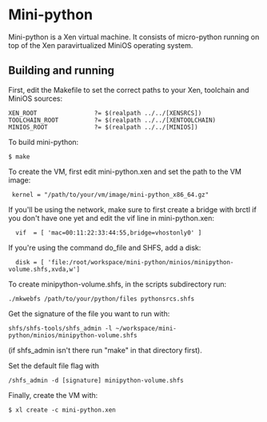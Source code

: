 # Mini-python

Mini-python is a Xen virtual machine. It consists of micro-python
running on top of the Xen paravirtualized MiniOS operating system.

## Building and running

First, edit the Makefile to set the correct paths to your Xen,
toolchain and MiniOS sources:

    XEN_ROOT                ?= $(realpath ../../[XENSRCS])
    TOOLCHAIN_ROOT          ?= $(realpath ../../[XENTOOLCHAIN)
    MINIOS_ROOT             ?= $(realpath ../../[MINIOS])

To build mini-python:

    $ make

To create the VM, first edit mini-python.xen and set the path to the
VM image:

     kernel = "/path/to/your/vm/image/mini-python_x86_64.gz"

If you'll be using the network, make sure to first create a bridge with
brctl if you don't have one yet and edit the vif line in mini-python.xen:

      vif  = [ 'mac=00:11:22:33:44:55,bridge=vhostonly0' ]

If you're using the command do_file and SHFS, add a disk:

      disk = [ 'file:/root/workspace/mini-python/minios/minipython-volume.shfs,xvda,w']

To create minipython-volume.shfs, in the scripts subdirectory run:

    ./mkwebfs /path/to/your/python/files pythonsrcs.shfs

Get the signature of the file you want to run with:

    shfs/shfs-tools/shfs_admin -l ~/workspace/mini-python/minios/minipython-volume.shfs

(if shfs_admin isn't there run "make" in that directory first).

Set the default file flag with

    /shfs_admin -d [signature] minipython-volume.shfs

Finally, create the VM with:

    $ xl create -c mini-python.xen



